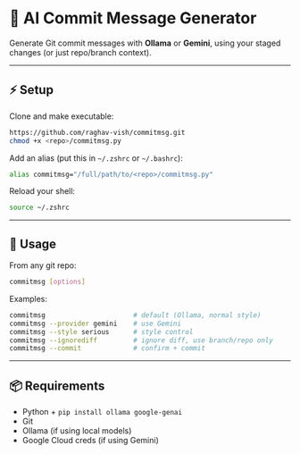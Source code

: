 # 📝 AI Commit Message Generator

Generate Git commit messages with **Ollama** or **Gemini**, using your staged changes (or just repo/branch context).

---

## ⚡ Setup

Clone and make executable:

```bash
https://github.com/raghav-vish/commitmsg.git
chmod +x <repo>/commitmsg.py
```

Add an alias (put this in `~/.zshrc` or `~/.bashrc`):

```bash
alias commitmsg="/full/path/to/<repo>/commitmsg.py"
```

Reload your shell:

```bash
source ~/.zshrc
```

---

## 🚀 Usage

From any git repo:

```bash
commitmsg [options]
```

Examples:

```bash
commitmsg                      # default (Ollama, normal style)
commitmsg --provider gemini    # use Gemini
commitmsg --style serious      # style control
commitmsg --ignorediff         # ignore diff, use branch/repo only
commitmsg --commit             # confirm + commit
```

---

## 📦 Requirements

* Python + `pip install ollama google-genai`
* Git
* Ollama (if using local models)
* Google Cloud creds (if using Gemini)
